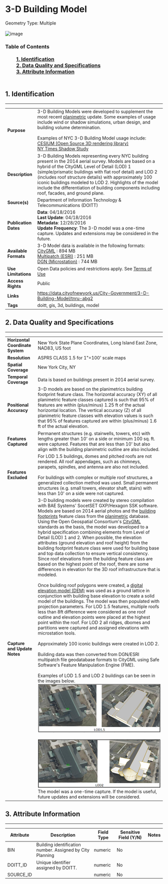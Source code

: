 # 3-D Building Model
Geometry Type: Multiple<br><br>![image](http://www1.nyc.gov/assets/doitt/images/content/pages/3d-buildings.png)

### Table of Contents<br><br>&nbsp;&nbsp;&nbsp;&nbsp;&nbsp;&nbsp;&nbsp;&nbsp;&nbsp;[**1. Identification**](#1-identification)<br>&nbsp;&nbsp;&nbsp;&nbsp;&nbsp;&nbsp;&nbsp;&nbsp;&nbsp;[**2. Data Quality and Specifications**](#2-data-quality-and-specifications)<br>&nbsp;&nbsp;&nbsp;&nbsp;&nbsp;&nbsp;&nbsp;&nbsp;&nbsp;[**3. Attribute Information**](#3-attribute-information)<br><br>
## 1. Identification
---------------------------------------------
|     |     |
| --- | --- |
**Purpose** |3-D Building Models were developed to supplement the most recent [planimetric](https://github.com/CityOfNewYork/nyc-planimetrics/blob/master/Capture_Rules.md) update. Some examples of usage include wind or shadow simulations, urban design, and building volume determination.   <br><br> Examples of NYC 3-D Building Model usage include: <br>     [CESIUM (Open Source 3D rendering library)](https://cesiumjs.org/NewYork/index.html?view=-74.01881302800248%2C40.69114333714821%2C753.2406554180401%2C21.27879878293835%2C-21.343905508724625%2C0.0716951918898415)<br>     [NY Times Shadow Study](http://www.nytimes.com/interactive/2016/12/21/upshot/Mapping-the-Shadows-of-New-York-City.html)
**Description** |3-D Building Models representing every NYC building present in the 2014 aerial survey. Models are based on a hybrid of the CItyGML Level of Detail (LOD) 1 (simple/prismatic buildings with flat roof detail) and LOD 2 (includes roof structure details) with approximately 100 iconic buildings modeled to LOD 2.  Highlights of the model include the differentiation of building components including roof, facades, and ground plane. 
**Source(s)** |Department of Information Technology & Telecommunications (DOITT)
**Publication Dates** |**Data**: 04/18/2016<br>**Last Update**: 04/18/2016<br>**Metadata**: 12/28/2016<br>**Update Frequency**: The 3-D model was a one-time capture. Updates and extensions may be considered in the future. 
**Available Formats** |3-D Model data is available in the following formats: <br>     [CityGML](http://maps.nyc.gov/download/3dmodel/DA_WISE_GML.zip) : 894 MB<br>     [Multipatch (ESRI)](http://maps.nyc.gov/download/3dmodel/DA_WISE_Multipatch.zip) : 251 MB<br>     [DGN (Microstation)](http://maps.nyc.gov/download/3dmodel/DA_Wise_DGN.zip) : 744 MB
**Use Limitations** |Open Data policies and restrictions apply. See [Terms of Use](http://www.nyc.gov/html/data/terms.html)
**Access Rights** |Public
**Links** |https://data.cityofnewyork.us/City-Government/3-D-Building-Model/tnru-abg2
**Tags** |doitt, gis, 3d, buildings, model
## 2. Data Quality and Specifications
---------------------------------------------
|     |     |
| --- | --- |
**Horizontal Coordinate System** |New York State Plane Coordinates, Long Island East Zone, NAD83, US foot
**Resolution** |ASPRS CLASS 1.5 for 1"=100' scale maps
**Spatial Coverage** |New York City, NY
**Temporal Coverage** |Data is based on buildings present in 2014 aerial survey.
**Positional Accuracy** |3-D models are based on the planimetrics building footprint feature class. The horizontal accuracy (XY) of all planimetric feature classes captured is such that 95% of features are within (plus/minus) 1.25 ft of the actual horizontal location. The vertical accuracy (Z) of all planimetric feature classes with elevation values is such that 95% of features captured are within (plus/minus) 1.6 ft of the actual elevation.
**Features Captured** |Permanent structures (e.g. stairwells, towers, etc) with lengths greater than 10' on a side or minimum 100 sq. ft. were captured. Features that are less than 10' but also align with the building planimetric outline are also included. 
**Features Excluded** |For LOD 1.5 buildings, domes and pitched roofs are not rendered.  All roof appendages, such as chimneys, parapets, spindles, and antenna are also not included. <br><br> For buildings with complex or multiple roof structures, a generalized collection method was used. Small permanent structures (e.g. small towers, elevator shaft, stairs) with less than 10' on a side were not captured. 
**Capture and Update Notes** |3-D building models were created by stereo compilation with BAE Systems' SocetSET GXP/Hexagon SSK software. Models are based on 2014 aerial photos and the [building footprints](https://github.com/CityOfNewYork/nyc-planimetrics/blob/master/Capture_Rules.md#building-footprint) feature class from the [planimetric](https://github.com/CityOfNewYork/nyc-planimetrics/blob/master/Capture_Rules.md) database. Using the Open Geospatial Consortium's [CityGML](http://www.opengeospatial.org/standards/citygml) standards as the basis, the model was developed to a hybrid specification combining elements from Level of Detail (LOD) 1 and 2. When possible, the elevation attributes (ground elevation and roof height) from the building footprint feature class were used for building base and top data collection to ensure vertical consistency. Since roof elevations from the building feature class are based on the highest point of the roof, there are some differences in elevation for the 3D roof infrastructure that is modeled.<br><br>Once building roof polygons were created, a [digital elevation model (DEM)](https://github.com/CityOfNewYork/nyc-geo-metadata/blob/master/Metadata/Metadata_DigitalElevationModel.md) was used as a ground lattice in conjunction with building base elevation to create a solid model of the buildings. The model was then populated with projection parameters.  For LOD 1.5 features, multiple roofs less than 8ft difference were considered as one roof outline and elevation points were placed at the highest point within the roof. For LOD 2 all ridges, dbomes and partitions were captured and assigned elevations with microstation tools. <br><br>Approximately 100 iconic buildings were created in LOD 2. <br><br>Building data was then converted from DGN/ESRI multipatch file geodatabase formats to CityGML using Safe Software's Feature Manipulation Engine (FME). <br><br> Examples of LOD 1.5 and LOD 2 buildings can be seen in the images below. <br> ![image](https://github.com/CityOfNewYork/nyc-geo-metadata/blob/master/Images/LOD1.5.png)<br><br>![image](https://github.com/CityOfNewYork/nyc-geo-metadata/blob/master/Images/LOD2.png)<br>The model was a one-time capture. If the model is useful, future updates and extensions will be considered. 
## 3. Attribute Information
---------------------------------------------
| Attribute | Description | Field Type | Sensitive Field (Y/N) | Notes| 
|------------ | ------------- | -------- | ----------- | ----------|
| BIN | Building identification number. Assigned by City Planning | numeric | No
| DOITT_ID | Unique identifier assigned by DOITT.  | numeric | No
| SOURCE_ID |  | numeric | No
